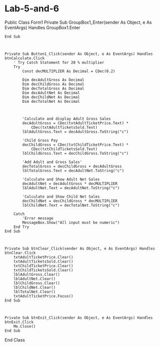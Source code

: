 # Lab-5-and-6
Public Class Form1
    Private Sub GroupBox1_Enter(sender As Object, e As EventArgs) Handles GroupBox1.Enter

    End Sub
    
    

    Private Sub Button1_Click(sender As Object, e As EventArgs) Handles btnCalculate.Click
        ' Try Catch Statement for 20 % multiplier
        Try
            Const decMULTIPLIER As Decimal = CDec(0.2)

            Dim decAdultGross As Decimal
            Dim decChildGross As Decimal
            Dim decTotalGross As Decimal
            Dim decAdultNet As Decimal
            Dim decChildNet As Decimal
            Dim decTotalNet As Decimal



            'Calculate and display Adult Gross Sales
            decAdultGross = CDec(txtAdultTicketPrice.Text) *
                CDec(txtAdultTicketsSold.Text)
            lblAdultGross.Text = decAdultGross.ToString("c")

            'Child Gross Pay
            decChildGross = CDec(txtChildTicketPrice.Text) *
                CDec(txtChildTicketsSold.Text)
            lblChildGross.Text = decChildGross.ToString("c")

            'Add Adult and Gross Sales'
            decTotalGross = decChildGross + decAdultGross
            lblTotalGross.Text = decAdultNet.ToString("c")

            'Calculate and Show Adult Net Sales
            decAdultNet = decAdultGross * decMULTIPLIER
            lblAdultNet.Text = decAdultNet.ToString("c")

            'Calculate and Show Child Net Sales
            decChildNet = decChildGross * decMULTIPLIER
            lblChildNet.Text = decTotalNet.ToString("c")

        Catch
            'Error message
            MessageBox.Show("All input must be numeric")
        End Try
    End Sub



    Private Sub btnClear_Click(sender As Object, e As EventArgs) Handles btnClear.Click
        txtAdultTicketPrice.Clear()
        txtAdultTicketsSold.Clear()
        txtChildTicketPrice.Clear()
        txtChildTicketsSold.Clear()
        lblAdultGross.Clear()
        lblAdultNet.Clear()
        lblChildGross.Clear()
        lblChildNet.Clear()
        lblTotalNet.Clear()
        txtAdultTicketPrice.Focus()
    End Sub



    Private Sub btnExit_Click(sender As Object, e As EventArgs) Handles btnExit.Click
        Me.Close()
    End Sub
End Class
